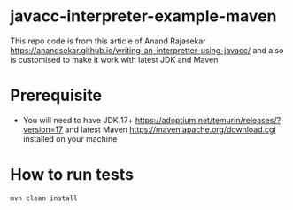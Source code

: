javacc-interpreter-example-maven
========================

This repo code is from this article of Anand Rajasekar https://anandsekar.github.io/writing-an-interpretter-using-javacc/
and also is customised to make it work with latest JDK and Maven

# Prerequisite
* You will need to have JDK 17+ https://adoptium.net/temurin/releases/?version=17 and latest Maven https://maven.apache.org/download.cgi installed on your machine

# How to run tests

`mvn clean install`

